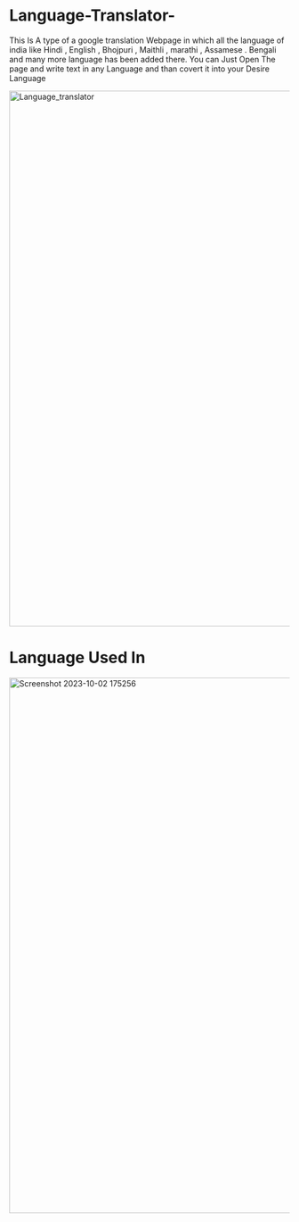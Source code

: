 # Language-Translator-
This Is A type of a google translation Webpage in which all the language of india like Hindi , English , Bhojpuri , Maithli , marathi , Assamese . Bengali  and  many more language has been added there.
 You can Just Open The page and write text in any Language and than covert it into your Desire Language

<img width="960" alt="Language_translator" src="https://github.com/Amrit1255/Language-Translator-/assets/111603720/32ed078d-c075-4033-b025-310f54f0b6cf">

# Language Used In

<img width="960" alt="Screenshot 2023-10-02 175256" src="https://github.com/Amrit1255/Language-Translator-/assets/111603720/431b0c52-444c-4891-9fdf-6bd3c850947c">
